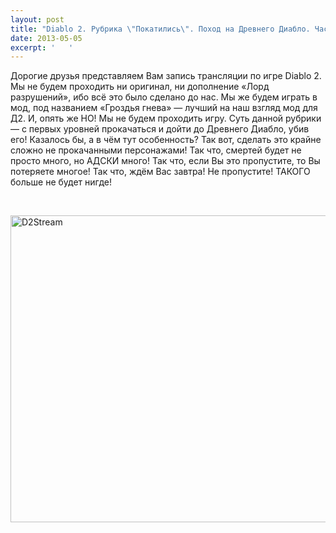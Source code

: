 ```yaml
---
layout: post
title: "Diablo 2. Рубрика \"Покатились\". Поход на Древнего Диабло. Часть 1."
date: 2013-05-05
excerpt: '   '
---
```


Дорогие друзья представляем Вам запись трансляции по игре Diablo 2. Мы не будем проходить ни оригинал, ни дополнение «Лорд разрушений», ибо всё это было сделано до нас. Мы же будем играть в мод, под названием «Гроздья гнева» — лучший на наш взгляд мод для Д2. И, опять же НО! Мы не будем проходить игру. Суть данной рубрики — с первых уровней прокачаться и дойти до Древнего Диабло, убив его!
Казалось бы, а в чём тут особенность? Так вот, сделать это крайне сложно не прокачанными персонажами! Так что, смертей будет не просто много, но АДСКИ много! Так что, если Вы это пропустите, то Вы потеряете многое! Так что, ждём Вас завтра! Не пропустите! ТАКОГО больше не будет нигде!

&nbsp;

<a href="http://gamersoul.ru/wp-content/uploads/2013/05/D2Stream.jpg"><img class="wp-image-2280 aligncenter" alt="D2Stream" src="http://gamersoul.ru/wp-content/uploads/2013/05/D2Stream.jpg" width="614" height="491" /></a>